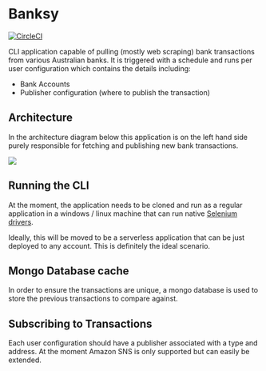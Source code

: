 # Banksy

[![CircleCI](https://circleci.com/gh/dejanvasic85/banksy.svg?style=svg)](https://circleci.com/gh/dejanvasic85/banksy)

CLI application capable of pulling (mostly web scraping) bank transactions from various Australian banks. It is triggered with a schedule and runs per user configuration which contains the details including: 

- Bank Accounts
- Publisher configuration (where to publish the transaction)

## Architecture

In the architecture diagram below this application is on the left hand side purely responsible for fetching and publishing new bank transactions.

![](https://drive.google.com/open?id=1orR5fQEn99HU-6cKs8hh9JQznay0Qzy_)

## Running the CLI

At the moment, the application needs to be cloned and run as a regular application in a windows / linux machine that can run native [Selenium drivers](https://www.npmjs.com/package/selenium-webdriver). 

Ideally, this will be moved to be a serverless application that can be just deployed to any account. This is definitely the ideal scenario.


## Mongo Database cache

In order to ensure the transactions are unique, a mongo database is used to store the previous transactions to compare against. 

## Subscribing to Transactions

Each user configuration should have a publisher associated with a type and address. At the moment Amazon SNS is only supported but can easily be extended.